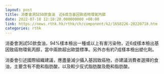 ```yaml
---
layout: post
title: 消委會測試50款食油　近6成含基因致癌物環氧丙醇
date: 2022-07-18 12:10:20.000000000 +08:00
link: https://news.rthk.hk/rthk/ch/component/k2/1658226-20220718.htm
categories: rthk
---
```


消委會測試50款食油，94%樣本檢出一種或以上有害污染物，近6成樣本檢出基因致癌物環氧丙醇，當中兩款超出歐盟標準。另外亦有約7成樣本檢出塑化劑。

消委會引述國際組織建議，應盡量減少攝入基因致癌物，亦建議消費者選擇的食油，主要含有不飽和脂肪酸，以及較少反式脂肪酸及飽和脂肪酸。
